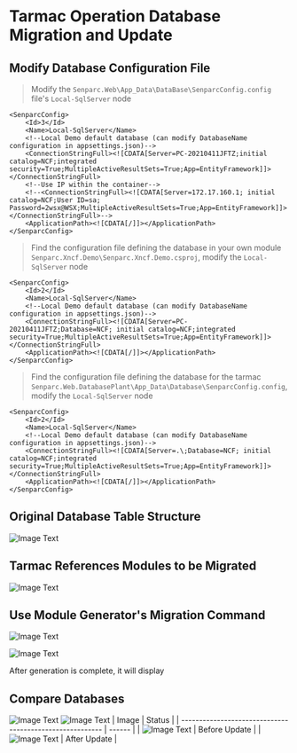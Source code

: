 # Tarmac Operation Database Migration and Update

## Modify Database Configuration File

> Modify the `Senparc.Web\App_Data\DataBase\SenparcConfig.config` file's `Local-SqlServer` node

    <SenparcConfig>
    	<Id>3</Id>
    	<Name>Local-SqlServer</Name>
    	<!--Local Demo default database (can modify DatabaseName configuration in appsettings.json)-->
    	<ConnectionStringFull><![CDATA[Server=PC-20210411JFTZ;initial catalog=NCF;integrated security=True;MultipleActiveResultSets=True;App=EntityFramework]]></ConnectionStringFull>
    	<!--Use IP within the container-->
    	<!--<ConnectionStringFull><![CDATA[Server=172.17.160.1; initial catalog=NCF;User ID=sa; Password=2wsx@WSX;MultipleActiveResultSets=True;App=EntityFramework]]></ConnectionStringFull>-->
    	<ApplicationPath><![CDATA[/]]></ApplicationPath>
    </SenparcConfig>

> Find the configuration file defining the database in your own module `Senparc.Xncf.Demo\Senparc.Xncf.Demo.csproj`, modify the `Local-SqlServer` node

    <SenparcConfig>
    	<Id>2</Id>
    	<Name>Local-SqlServer</Name>
    	<!--Local Demo default database (can modify DatabaseName configuration in appsettings.json)-->
    	<ConnectionStringFull><![CDATA[Server=PC-20210411JFTZ;Database=NCF; initial catalog=NCF;integrated security=True;MultipleActiveResultSets=True;App=EntityFramework]]></ConnectionStringFull>
    	<ApplicationPath><![CDATA[/]]></ApplicationPath>
    </SenparcConfig>

> Find the configuration file defining the database for the tarmac `Senparc.Web.DatabasePlant\App_Data\Database\SenparcConfig.config`, modify the `Local-SqlServer` node

    <SenparcConfig>
    	<Id>2</Id>
    	<Name>Local-SqlServer</Name>
    	<!--Local Demo default database (can modify DatabaseName configuration in appsettings.json)-->
    	<ConnectionStringFull><![CDATA[Server=.\;Database=NCF; initial catalog=NCF;integrated security=True;MultipleActiveResultSets=True;App=EntityFramework]]></ConnectionStringFull>
    	<ApplicationPath><![CDATA[/]]></ApplicationPath>
    </SenparcConfig>

## Original Database Table Structure

![Image Text](./images/origin-database-table-struct.png)

## Tarmac References Modules to be Migrated

![Image Text](./images/add-refrence.png)

## Use Module Generator's Migration Command

![Image Text](./images/use-module-migration-command.png)

![Image Text](./images/xncf-module-add-migration.png)

After generation is complete, it will display

## Compare Databases

![Image Text](./images/add-migration-success.png)
![Image Text](./images/migration-file.png)
| Image | Status |
| -------------------------------------------------------- | ------ |
| ![Image Text](./images/origin-database-table-struct.png) | Before Update |
| ![Image Text](./images/new-table-field.png) | After Update |
